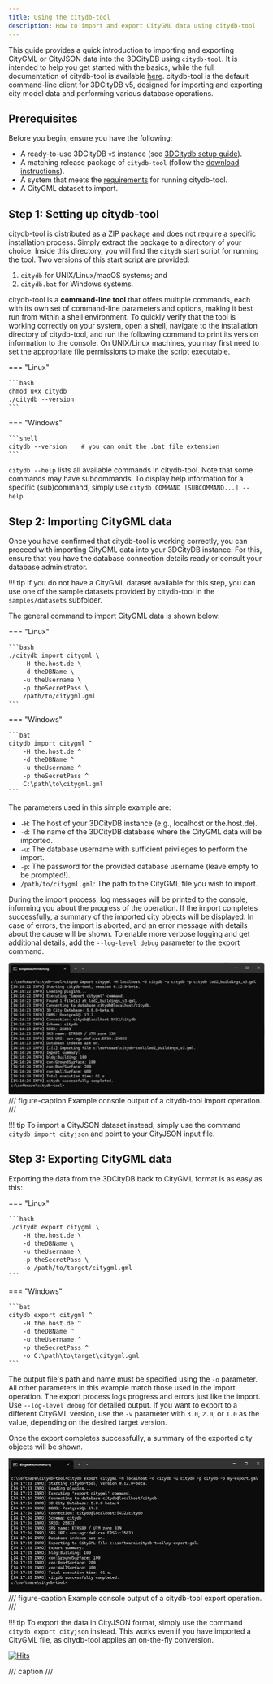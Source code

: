 ```yaml
---
title: Using the citydb-tool
description: How to import and export CityGML data using citydb-tool
---
```


This guide provides a quick introduction to importing and exporting CityGML or CityJSON data into the 3DCityDB
using `citydb-tool`. It is intended to help you get started with the basics, while the full documentation
of citydb-tool is available [here](../citydb-tool/index.md). citydb-tool is the default command-line client for
3DCityDB v5, designed for importing and exporting city model data and performing various database operations.

## Prerequisites

Before you begin, ensure you have the following:

- A ready-to-use 3DCityDB `v5` instance (see [3DCitydb setup guide](setup.md)).
- A matching release package of `citydb-tool` (follow the [download instructions](../download.md)).
- A system that meets the [requirements](requirements.md#database-client-citydb-tool) for running citydb-tool.
- A CityGML dataset to import.

## Step 1: Setting up citydb-tool

citydb-tool is distributed as a ZIP package and does not require a specific installation process. Simply extract the
package to a directory of your choice. Inside this directory, you will find the `citydb` start script for running
the tool. Two versions of this start script are provided:

1. `citydb` for UNIX/Linux/macOS systems; and
2. `citydb.bat` for Windows systems.

citydb-tool is a **command-line tool** that offers multiple commands, each with its own set of command-line parameters
and options, making it best run from within a shell environment. To quickly verify that the tool is working
correctly on your system, open a shell, navigate to the installation directory of citydb-tool, and run the
following command to print its version information to the console. On UNIX/Linux machines, you may first need to
set the appropriate file permissions to make the script executable.

=== "Linux"

    ```bash
    chmod u+x citydb
    ./citydb --version
    ```

=== "Windows"

    ```shell
    citydb --version    # you can omit the .bat file extension
    ```

`citydb --help` lists all available commands in citydb-tool. Note that some commands may have subcommands.
To display help information for a specific (sub)command, simply use `citydb COMMAND [SUBCOMMAND...] --help`.

## Step 2: Importing CityGML data

Once you have confirmed that citydb-tool is working correctly, you can proceed with importing CityGML data into
your 3DCityDB instance. For this, ensure that you have the database connection details ready or consult your
database administrator.

!!! tip
    If you do not have a CityGML dataset available for this step, you can use one of the sample
    datasets provided by citydb-tool in the `samples/datasets` subfolder.

The general command to import CityGML data is shown below:

=== "Linux"

    ```bash
    ./citydb import citygml \
        -H the.host.de \
        -d theDBName \
        -u theUsername \
        -p theSecretPass \
        /path/to/citygml.gml
    ```

=== "Windows"

    ```bat
    citydb import citygml ^
        -H the.host.de ^
        -d theDBName ^
        -u theUsername ^
        -p theSecretPass ^
        C:\path\to\citygml.gml
    ```

The parameters used in this simple example are:

- `-H`: The host of your 3DCityDB instance (e.g., localhost or the.host.de).
- `-d`: The name of the 3DCityDB database where the CityGML data will be imported.
- `-u`: The database username with sufficient privileges to perform the import.
- `-p`: The password for the provided database username (leave empty to be prompted!).
- `/path/to/citygml.gml`: The path to the CityGML file you wish to import.

During the import process, log messages will be printed to the console, informing you about the progress of the
operation. If the import completes successfully, a summary of the imported city objects will be
displayed. In case of errors, the import is aborted, and an error message with details about the cause
will be shown. To enable more verbose logging and get additional details, add the `--log-level debug`
parameter to the export command.

![citydb-import command](assets/citydb-import.png)
/// figure-caption
Example console output of a citydb-tool import operation.
///

!!! tip
    To import a CityJSON dataset instead, simply use the command `citydb import cityjson` and point to
    your CityJSON input file.

## Step 3: Exporting CityGML data

Exporting the data from the 3DCityDB back to CityGML format is as easy as this:

=== "Linux"

    ```bash
    ./citydb export citygml \
        -H the.host.de \
        -d theDBName \
        -u theUsername \
        -p theSecretPass \
        -o /path/to/target/citygml.gml
    ```

=== "Windows"

    ```bat
    citydb export citygml ^
        -H the.host.de ^
        -d theDBName ^
        -u theUsername ^
        -p theSecretPass ^
        -o C:\path\to\target\citygml.gml
    ```

The output file's path and name must be specified using the `-o` parameter. All other parameters in this example match
those used in the import operation. The export process logs progress and errors just like the import.
Use `--log-level debug` for detailed output. If you want to export to a different CityGML version, use the
`-v` parameter with `3.0`, `2.0`, or `1.0` as the value, depending on the desired target version.

Once the export completes successfully, a summary of the exported city objects will be shown.

![citydb-export command](assets/citydb-export.png)
/// figure-caption
Example console output of a citydb-tool export operation.
///

!!! tip
    To export the data in CityJSON format, simply use the command `citydb export cityjson` instead. This works
    even if you have imported a CityGML file, as citydb-tool applies an on-the-fly conversion.

[![Hits](https://hits.seeyoufarm.com/api/count/incr/badge.svg?url=https%3A%2F%2F3dcitydb.github.io%2F3dcitydb-mkdocs%2Ffirst-steps%2Fcitydb-tool%2F&count_bg=%2379C83D&title_bg=%23555555&icon=&icon_color=%23E7E7E7&title=Visitors&edge_flat=false)](https://hits.seeyoufarm.com/#history)

/// caption
///
